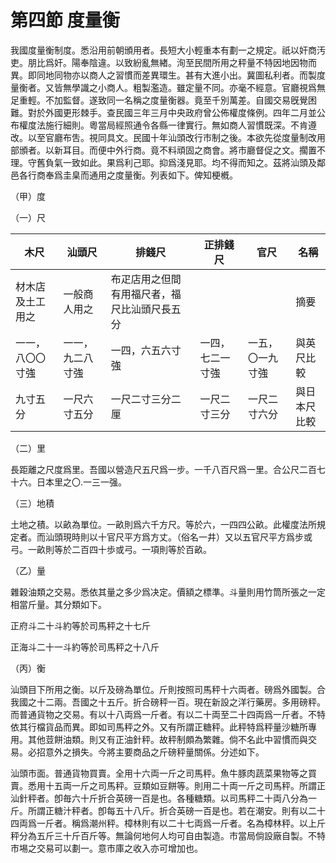 # 第四節    度量衡

我國度量衡制度。悉沿用前朝頒用者。長短大小輕重本有劃一之規定。祇以奸商汚吏。朋比爲奸。陽奉陰違。以致紛亂無緖。洵至民間所用之秤量不特因地因物而異。即同地同物亦以商人之習慣而差異環生。甚有大進小出。冀圖私利者。而製度量衡者。又皆無學識之小商人。粗製濫造。雖定量不同。亦毫不經意。官廳視爲無足重輕。不加監督。遂致同一名稱之度量衡器。竟至千別萬差。自國交易旣覺困難。對於外國更形棘手。查民國三年三月中央政府曾公佈權度條例。四年二月並公布權度法施行細則。粵當局經照通令各縣一律實行。無如商人習慣既深。不肯遵改。以至官廳布吿。視同具文。民國十年汕頭改行市制之後。本欲先從度量制改用部頒者。以新耳目。而便中外行商。竟不料頑固之商會。將市廳督促之文。擱置不理。守舊負氣一致如此。果爲利己耶。抑爲淺見耶。均不得而知之。茲將汕頭及鄰邑各行商奉爲圭臬而通用之度量衡。列表如下。俾知梗槪。

（甲）度

（一）尺

| 木尺             | 汕頭尺           | 排錢尺                                       | 正排錢尺         | 官尺             | 名稱         |
|------------------|------------------|----------------------------------------------|------------------|------------------|--------------|
| 材木店及土工用之 | 一般商人用之     | 布疋店用之但間有用福尺者，福尺比汕頭尺長五分 |                  |                  | 摘要         |
| 一一，八〇〇寸強 | 一一，九二八寸強 | 一四，六五六寸強                             | 一四，七二一寸強 | 一五，〇一九寸強 | 與英尺比較   |
| 九寸五分         | 一尺六寸五分     | 一尺二寸三分二厘                             | 一尺二寸三分     | 一尺二寸六分     | 與日本尺比較 |

（二）里

長距離之尺度爲里。吾國以營造尺五尺爲一步。一千八百尺爲一里。合公尺二百七十六。日本里之〇.一三一强。

（三）地積

土地之積。以畝為單位。一畝則爲六千方尺。等於六，一四四公畝。此權度法所規定者。而汕頭現時則以十官尺平方爲方丈。（俗名一井）又以五官尺平方爲步或弓。一畝則等於二百四十歩或弓。一項則等於百畝。

（乙）量

雜穀油類之交易。悉依其量之多少爲决定。價額之標準。斗量則用竹筒所張之一定相當斤量。其分類如下。

正府斗二十斗約等於司馬秤之十七斤

正海斗二十一斗約等於司馬秤之十八斤

（丙）衡

汕頭目下所用之衡。以斤及磅為單位。斤則按照司馬秤十六両者。磅爲外國製。合我國之十二兩。吾國之十五斤。折合磅秤一百。現在新設之洋行藥房。多用磅秤。而普通貨物之交易。有以十八両爲一斤者。有以二十両至二十四両爲一斤者。不特依其行檔貨品而異。即如司馬秤之外。又有所謂正糖秤。此秤特爲秤量沙糖所專用。其他荳餅油類。則又有正油針秤。故秤制頗為繁雜。倘不名此中習慣而與交易。必招意外之損失。今將主要商品之斤磅秤量關係。分述如下。

汕頭市面。普通貨物買賣。全用十六両一斤之司馬秤。魚牛豚肉蔬菜果物等之買賣。悉用十五両一斤之司馬秤。豆類如豆餅等。則用二十両一斤之司馬秤。所謂正汕針秤者。卽毎六十斤折合英磅一百是也。各種糖類。以司馬秤二十両八分為一斤。所謂正糖汁秤者。卽每五十八斤。折合英磅一百是也。若在潮安。則有以二十四両爲一斤者。稱爲潮州秤。樟林則有以二十七両爲一斤者。名為樟林秤。以上斤秤分為五斤三十斤百斤等。無論何地何人均可自由製造。市當局倘設廠自製。不特市埸之交易可以劃一。意市庫之收入亦可增加也。

